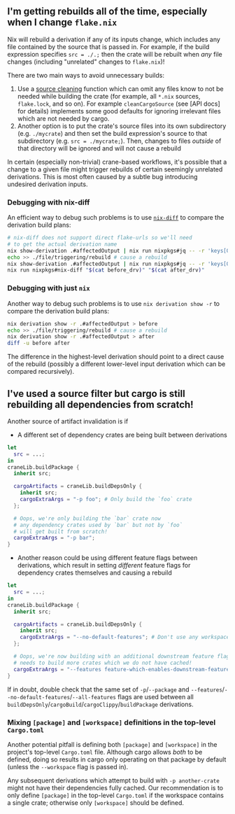 ## I'm getting rebuilds all of the time, especially when I change `flake.nix`

Nix will rebuild a derivation if any of its inputs change, which includes any
file contained by the source that is passed in. For example, if the build
expression specifies `src = ./.;` then the crate will be rebuilt when _any_ file
changes (including "unrelated" changes to `flake.nix`)!

There are two main ways to avoid unnecessary builds:

1. Use a [source cleaning] function which can omit any files know to not be
   needed while building the crate (for example, all `*.nix` sources,
   `flake.lock`, and so on). For example `cleanCargoSource` (see [API docs] for
   details) implements some good defaults for ignoring irrelevant files which
   are not needed by cargo.
1. Another option is to put the crate's source files into its own subdirectory
   (e.g. `./mycrate`) and then set the build expression's source to that
   subdirectory (e.g. `src = ./mycrate;`). Then, changes to files _outside_ of
   that directory will be ignored and will not cause a rebuild

In certain (especially non-trivial) crane-based workflows, it's possible that
a change to a given file might trigger rebuilds of certain seemingly unrelated derivations.
This is most often caused by a subtle bug introducing undesired derivation inputs.

### Debugging with nix-diff
An efficient way to debug such problems is to use [`nix-diff`] to compare the derivation build plans:

```sh
# nix-diff does not support direct flake-urls so we'll need
# to get the actual derivation name
nix show-derivation .#affectedOutput | nix run nixpkgs#jq -- -r 'keys[0]' > before_drv
echo >> ./file/triggering/rebuild # cause a rebuild
nix show-derivation .#affectedOutput | nix run nixpkgs#jq -- -r 'keys[0]' > after_drv
nix run nixpkgs#nix-diff "$(cat before_drv)" "$(cat after_drv)"
```

### Debugging with just `nix`
Another way to debug such problems is to use `nix derivation show -r` to compare the derivation build plans:

```sh
nix derivation show -r .#affectedOutput > before
echo >> ./file/triggering/rebuild # cause a rebuild
nix derivation show -r .#affectedOutput > after
diff -u before after
```

The difference in the highest-level derivation should point to a direct cause of the rebuild (possibly a different lower-level input derivation which can be compared recursively).

[`nix-diff`]: https://github.com/Gabriella439/nix-diff
[source cleaning]: https://nixos.org/manual/nixpkgs/unstable/#sec-functions-library-sources

## I've used a source filter but cargo is still rebuilding all dependencies from scratch!

Another source of artifact invalidation is if
* A different set of dependency crates are being built between derivations
```nix
let
  src = ...;
in
craneLib.buildPackage {
  inherit src;

  cargoArtifacts = craneLib.buildDepsOnly {
    inherit src;
    cargoExtraArgs = "-p foo"; # Only build the `foo` crate
  };

  # Oops, we're only building the `bar` crate now
  # any dependency crates used by `bar` but not by `foo`
  # will get built from scratch!
  cargoExtraArgs = "-p bar";
}
```
* Another reason could be using different feature flags between derivations,
  which result in setting _different_ feature flags for dependency crates
  themselves and causing a rebuild
```nix
let
  src = ...;
in
craneLib.buildPackage {
  inherit src;

  cargoArtifacts = craneLib.buildDepsOnly {
    inherit src;
    cargoExtraArgs = "--no-default-features"; # Don't use any workspace features
  };

  # Oops, we're now building with an additional downstream feature flag which
  # needs to build more crates which we do not have cached!
  cargoExtraArgs = "--features feature-which-enables-downstream-feature";
}
```

If in doubt, double check that the same set of `-p`/`--package` and
`--features`/`--no-default-features`/`--all-features` flags are used between all
`buildDepsOnly`/`cargoBuild`/`cargoClippy`/`buildPackage` derivations.

### Mixing `[package]` and `[workspace]` definitions in the top-level `Cargo.toml`

Another potential pitfall is defining both `[package]` and `[workspace]` in the
project's top-level `Cargo.toml` file. Although cargo allows _both_ to be
defined, doing so results in cargo only operating on that package by default
(unless the `--workspace` flag is passed in).

Any subsequent derivations which attempt to build with `-p another-crate` might
not have their dependencies fully cached. Our recommendation is to only define
`[package]` in the top-level `Cargo.toml` if the workspace contains a single
crate; otherwise only `[workspace]` should be defined.
